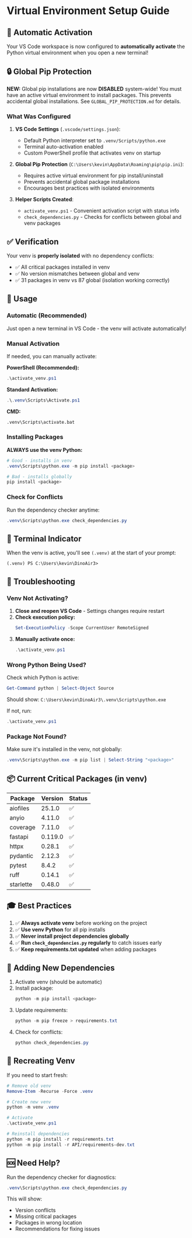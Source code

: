 # Virtual Environment Setup Guide

## 🎯 Automatic Activation

Your VS Code workspace is now configured to **automatically activate** the Python virtual environment when you open a new terminal!

## 🔒 Global Pip Protection

**NEW:** Global pip installations are now **DISABLED** system-wide! You must have an active virtual environment to install packages. This prevents accidental global installations. See `GLOBAL_PIP_PROTECTION.md` for details.

### What Was Configured

1. **VS Code Settings** (`.vscode/settings.json`):
   - Default Python interpreter set to `.venv/Scripts/python.exe`
   - Terminal auto-activation enabled
   - Custom PowerShell profile that activates venv on startup

2. **Global Pip Protection** (`C:\Users\kevin\AppData\Roaming\pip\pip.ini`):
   - Requires active virtual environment for pip install/uninstall
   - Prevents accidental global package installations
   - Encourages best practices with isolated environments

3. **Helper Scripts Created**:
   - `activate_venv.ps1` - Convenient activation script with status info
   - `check_dependencies.py` - Checks for conflicts between global and venv packages

## ✅ Verification

Your venv is **properly isolated** with no dependency conflicts:
- ✅ All critical packages installed in venv
- ✅ No version mismatches between global and venv
- ✅ 31 packages in venv vs 87 global (isolation working correctly)

## 🚀 Usage

### Automatic (Recommended)
Just open a new terminal in VS Code - the venv will activate automatically!

### Manual Activation
If needed, you can manually activate:

**PowerShell (Recommended):**
```powershell
.\activate_venv.ps1
```

**Standard Activation:**
```powershell
.\.venv\Scripts\Activate.ps1
```

**CMD:**
```cmd
.venv\Scripts\activate.bat
```

### Installing Packages

**ALWAYS use the venv Python:**
```powershell
# Good - installs in venv
.venv\Scripts\python.exe -m pip install <package>

# Bad - installs globally
pip install <package>
```

### Check for Conflicts

Run the dependency checker anytime:
```powershell
.venv\Scripts\python.exe check_dependencies.py
```

## 🎨 Terminal Indicator

When the venv is active, you'll see `(.venv)` at the start of your prompt:
```
(.venv) PS C:\Users\kevin\DinoAir3>
```

## 🔧 Troubleshooting

### Venv Not Activating?

1. **Close and reopen VS Code** - Settings changes require restart
2. **Check execution policy:**
   ```powershell
   Set-ExecutionPolicy -Scope CurrentUser RemoteSigned
   ```
3. **Manually activate once:**
   ```powershell
   .\activate_venv.ps1
   ```

### Wrong Python Being Used?

Check which Python is active:
```powershell
Get-Command python | Select-Object Source
```

Should show: `C:\Users\kevin\DinoAir3\.venv\Scripts\python.exe`

If not, run:
```powershell
.\activate_venv.ps1
```

### Package Not Found?

Make sure it's installed in the venv, not globally:
```powershell
.venv\Scripts\python.exe -m pip list | Select-String "<package>"
```

## 📦 Current Critical Packages (in venv)

| Package   | Version | Status |
|-----------|---------|--------|
| aiofiles  | 25.1.0  | ✅     |
| anyio     | 4.11.0  | ✅     |
| coverage  | 7.11.0  | ✅     |
| fastapi   | 0.119.0 | ✅     |
| httpx     | 0.28.1  | ✅     |
| pydantic  | 2.12.3  | ✅     |
| pytest    | 8.4.2   | ✅     |
| ruff      | 0.14.1  | ✅     |
| starlette | 0.48.0  | ✅     |

## 🎓 Best Practices

1. ✅ **Always activate venv** before working on the project
2. ✅ **Use venv Python** for all pip installs
3. ✅ **Never install project dependencies globally**
4. ✅ **Run `check_dependencies.py` regularly** to catch issues early
5. ✅ **Keep requirements.txt updated** when adding packages

## 📝 Adding New Dependencies

1. Activate venv (should be automatic)
2. Install package:
   ```powershell
   python -m pip install <package>
   ```
3. Update requirements:
   ```powershell
   python -m pip freeze > requirements.txt
   ```
4. Check for conflicts:
   ```powershell
   python check_dependencies.py
   ```

## 🔄 Recreating Venv

If you need to start fresh:

```powershell
# Remove old venv
Remove-Item -Recurse -Force .venv

# Create new venv
python -m venv .venv

# Activate
.\activate_venv.ps1

# Reinstall dependencies
python -m pip install -r requirements.txt
python -m pip install -r API/requirements-dev.txt
```

## 🆘 Need Help?

Run the dependency checker for diagnostics:
```powershell
.venv\Scripts\python.exe check_dependencies.py
```

This will show:
- Version conflicts
- Missing critical packages
- Packages in wrong location
- Recommendations for fixing issues
